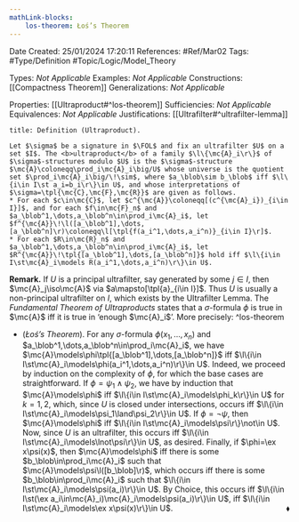 ```yaml
---
mathLink-blocks:
    los-theorem: Łoś’s Theorem
---
```


<div class="topSpace"></div>

Date Created: 25/01/2024 17:20:11
References: #Ref/Mar02
Tags: #Type/Definition #Topic/Logic/Model_Theory

Types: <i>Not Applicable</i>
Examples: <i>Not Applicable</i>
Constructions: [[Compactness Theorem]]
Generalizations: <i>Not Applicable</i>

Properties: [[Ultraproduct#^los-theorem]]
Sufficiencies: <i>Not Applicable</i>
Equivalences: <i>Not Applicable</i>
Justifications: [[Ultrafilter#^ultrafilter-lemma]]

``` ad-Definition
title: Definition (Ultraproduct).

Let $\sigma$ be a signature in $\FOL$ and fix an ultrafilter $U$ on a set $I$. The <b>ultraproduct</b> of a family $\l\{\mc{A}_i\r\}$ of $\sigma$-structures modulo $U$ is the $\sigma$-structure $\mc{A}\coloneqq\prod_i\mc{A}_i\big/U$ whose universe is the quotient set $\prod_i\mc{A}_i\big/\!\sim$, where $a_\blob\sim b_\blob$ iff $\l\{i\in I\st a_i=b_i\r\}\in U$, and whose interpretations of $\sigma=\tpl{\mc{C},\mc{F},\mc{R}}$ are given as follows.
* For each $c\in\mc{C}$, let $c^{\mc{A}}\coloneqq[(c^{\mc{A}_i})_{i\in I}]$, and for each $f\in\mc{F}_n$ and $a_\blob^1,\dots,a_\blob^n\in\prod_i\mc{A}_i$, let $f^{\mc{A}}\!\l([a_\blob^1],\dots,[a_\blob^n]\r)\coloneqq\l[\tpl{f(a_i^1,\dots,a_i^n)}_{i\in I}\r]$.
* For each $R\in\mc{R}_n$ and $a_\blob^1,\dots,a_\blob^n\in\prod_i\mc{A}_i$, let $R^{\mc{A}}\!\tpl{[a_\blob^1],\dots,[a_\blob^n]}$ hold iff $\l\{i\in I\st\mc{A}_i\models R(a_i^1,\dots,a_i^n)\r\}\in U$.

```

<b>Remark.</b> If $U$ is a principal ultrafilter, say generated by some $j\in I$, then $\mc{A}_j\iso\mc{A}$ via $a\mapsto[\tpl{a}_{i\in I}]$. Thus $U$ is usually a non-principal ultrafilter on $I$, which exists by the Ultrafilter Lemma. The <i>Fundamental Theorem of Ultraproducts</i> states that a $\sigma$-formula $\phi$ is true in $\mc{A}$ iff it is true in ‘enough $\mc{A}_i$’. More precisely: ^los-theorem
* (<i>Łoś’s Theorem</i>). For any $\sigma$-formula $\phi(x_1,\dots,x_n)$ and $a_\blob^1,\dots,a_\blob^n\in\prod_i\mc{A}_i$, we have $\mc{A}\models\phi\tpl{[a_\blob^1],\dots,[a_\blob^n]}$ iff $\l\{i\in I\st\mc{A}_i\models\phi(a_i^1,\dots,a_i^n)\r\}\in U$. Indeed, we proceed by induction on the complexity of $\phi$, for which the base cases are straightforward. If $\phi=\psi_1\land\psi_2$, we have by induction that $\mc{A}\models\phi$ iff $\l\{i\in I\st\mc{A}_i\models\phi_k\r\}\in U$ for $k=1,2$, which, since $U$ is closed under intersections, occurs iff $\l\{i\in I\st\mc{A}_i\models\psi_1\land\psi_2\r\}\in U$. If $\phi=\lnot\psi$, then $\mc{A}\models\phi$ iff $\l\{i\in I\st\mc{A}_i\models\psi\r\}\not\in U$. Now, since $U$ is an ultrafilter, this occurs iff $\l\{i\in I\st\mc{A}_i\models\lnot\psi\r\}\in U$, as desired. Finally, if $\phi=\ex x\psi(x)$, then $\mc{A}\models\phi$ iff there is some $b_\blob\in\prod_i\mc{A}_i$ such that $\mc{A}\models\psi\l([b_\blob]\r)$, which occurs iff there is some $b_\blob\in\prod_i\mc{A}_i$ such that $\l\{i\in I\st\mc{A}_i\models\psi(a_i)\r\}\in U$. By Choice, this occurs iff $\l\{i\in I\st(\ex a_i\in\mc{A}_i)\mc{A}_i\models\psi(a_i)\r\}\in U$, iff $\l\{i\in I\st\mc{A}_i\models\ex x\psi(x)\r\}\in U$.<span style="float:right;">$\blacklozenge$</span>
